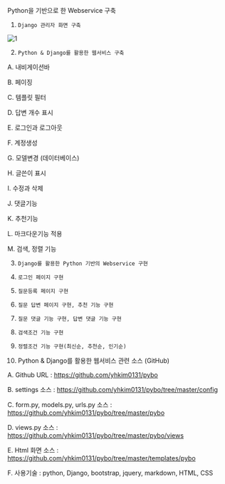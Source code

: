 Python을 기반으로 한 Webservice 구축

 

1.     Django 관리자 화면 구축
![1](https://user-images.githubusercontent.com/30257107/127992624-e63ce72e-31c0-40c0-a089-52bfc75a0a9c.png)


 

2.     Python & Django를 활용한 웹서비스 구축

A.     내비게이션바

B.      페이징

C.      템플릿 필터

D.     답변 개수 표시

E.      로그인과 로그아웃

F.      계정생성

G.     모델변경 (데이터베이스)

H.     글쓴이 표시

I.       수정과 삭제

J.       댓글기능

K.      추천기능

L.      마크다운기능 적용

M.    검색, 정렬 기능

 

3.     Django를 활용한 Python 기반의 Webservice 구현



 

4.     로그인 페이지 구현



 

 

 

 

 

 

 

 

5.     질문등록 페이지 구현



 

6.     질문 답변 페이지 구현, 추천 기능 구현



 

 

 

 

 

 

 

 

7.     질문 댓글 기능 구현, 답변 댓글 기능 구현



 

8.     검색조건 기능 구현



 

 

 

 

 

 

 

 

 

9.     정렬조건 기능 구현(최신순, 추천순, 인기순)



 

10.  Python & Django를 활용한 웹서비스 관련 소스 (GitHub)

A.     Github URL : https://github.com/yhkim0131/pybo

B.      settings 소스 : https://github.com/yhkim0131/pybo/tree/master/config

C.      form.py, models.py, urls.py 소스 : https://github.com/yhkim0131/pybo/tree/master/pybo

D.     views.py 소스 : https://github.com/yhkim0131/pybo/tree/master/pybo/views

E.      Html 화면 소스 : https://github.com/yhkim0131/pybo/tree/master/templates/pybo

F.      사용기술 : python, Django, bootstrap, jquery, markdown, HTML, CSS
